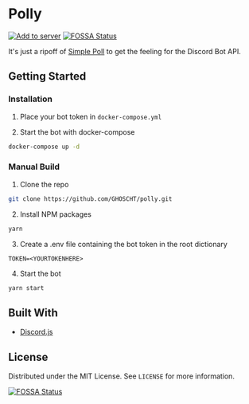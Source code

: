 # Polly

[![Add to server](https://img.shields.io/badge/Polly-Add%20to%20server-brightgreen?logo=discord&style=for-the-badge)](https://discord.com/oauth2/authorize?client_id=812350686041735168&permissions=3072&scope=bot%20applications.commands)
[![FOSSA Status](https://app.fossa.com/api/projects/git%2Bgithub.com%2FGHOSCHT%2Fpolly.svg?type=shield)](https://app.fossa.com/projects/git%2Bgithub.com%2FGHOSCHT%2Fpolly?ref=badge_shield)

It's just a ripoff of [Simple Poll](https://top.gg/bot/simplepoll) to get the feeling for the Discord Bot API.

## Getting Started

### Installation

1. Place your bot token  in ``docker-compose.yml``

2. Start the bot with docker-compose

```sh
docker-compose up -d
```

### Manual Build

1. Clone the repo

```sh
git clone https://github.com/GHOSCHT/polly.git
```

2. Install NPM packages

```sh
yarn
```

3. Create a .env file containing the bot token in the root dictionary

```
TOKEN=<YOURTOKENHERE>
```

4. Start the bot

```sh
yarn start
```

## Built With

- [Discord.js](https://discord.js.org/)

## License

Distributed under the MIT License. See `LICENSE` for more information.


[![FOSSA Status](https://app.fossa.com/api/projects/git%2Bgithub.com%2FGHOSCHT%2Fpolly.svg?type=large)](https://app.fossa.com/projects/git%2Bgithub.com%2FGHOSCHT%2Fpolly?ref=badge_large)